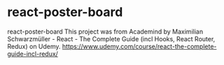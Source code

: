 # react-poster-board

react-poster-board
This project was from Academind by Maximilian Schwarzmüller - React - The Complete Guide (incl Hooks, React Router, Redux) on Udemy. https://www.udemy.com/course/react-the-complete-guide-incl-redux/
